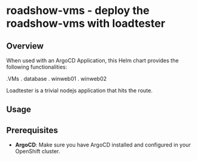 # roadshow-vms - deploy the roadshow-vms with loadtester

## Overview

When used with an ArgoCD Application, this Helm chart provides the following functionalities:

.VMs
. database
. winweb01
. winweb02

Loadtester is a trivial nodejs application that hits the route.

## Usage

## Prerequisites

- **ArgoCD**: Make sure you have ArgoCD installed and configured in your OpenShift cluster.

